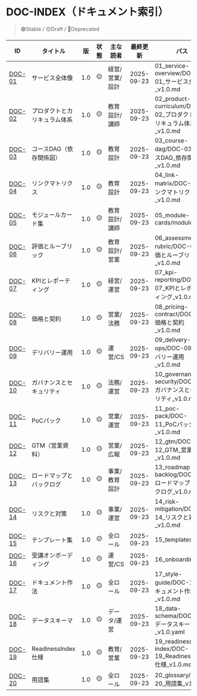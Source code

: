 # DOC-INDEX（ドキュメント索引）

> 🟢Stable / 🟡Draft / 🔴Deprecated

| ID     | タイトル                        | 版   | 状態  | 主な読者      | 最終更新   | パス |
|--------|---------------------------------|------|-------|---------------|------------|-----|
| [DOC-01](01_service-overview/DOC-01_サービス全体像_v1.0.md) | サービス全体像                  | 1.0  | 🟡    | 経営/営業/設計 | 2025-09-23 | 01_service-overview/DOC-01_サービス全体像_v1.0.md |
| [DOC-02](02_product-curriculum/DOC-02_プロダクトとカリキュラム体系_v1.0.md) | プロダクトとカリキュラム体系    | 1.0  | 🟡    | 教育設計/講師  | 2025-09-23 | 02_product-curriculum/DOC-02_プロダクトとカリキュラム体系_v1.0.md |
| [DOC-03](03_course-dag/DOC-03_コースDAG_依存関係図_v1.0.md) | コースDAG（依存関係図）         | 1.0  | 🟡    | 教育設計       | 2025-09-23 | 03_course-dag/DOC-03_コースDAG_依存関係図_v1.0.md |
| [DOC-04](04_link-matrix/DOC-04_リンクマトリクス_v1.0.md) | リンクマトリクス                | 1.0  | 🟡    | 教育設計       | 2025-09-23 | 04_link-matrix/DOC-04_リンクマトリクス_v1.0.md |
| [DOC-05](05_module-cards/README.md) | モジュールカード集              | 1.0  | 🟡    | 教育設計/講師  | 2025-09-23 | 05_module-cards/modules/ |
| [DOC-06](06_assessment-rubric/DOC-06_評価とルーブリック_v1.0.md) | 評価とルーブリック              | 1.0  | 🟡    | 教育設計/営業  | 2025-09-23 | 06_assessment-rubric/DOC-06_評価とルーブリック_v1.0.md |
| [DOC-07](07_kpi-reporting/DOC-07_KPIとレポーティング_v1.0.md) | KPIとレポーティング             | 1.0  | 🟡    | 経営/運営      | 2025-09-23 | 07_kpi-reporting/DOC-07_KPIとレポーティング_v1.0.md |
| [DOC-08](08_pricing-contract/DOC-08_価格と契約_v1.0.md) | 価格と契約                      | 1.0  | 🟡    | 営業/法務      | 2025-09-23 | 08_pricing-contract/DOC-08_価格と契約_v1.0.md |
| [DOC-09](09_delivery-ops/DOC-09_デリバリー運用_v1.0.md) | デリバリー運用                  | 1.0  | 🟡    | 運営/CS        | 2025-09-23 | 09_delivery-ops/DOC-09_デリバリー運用_v1.0.md |
| [DOC-10](10_governance-security/DOC-10_ガバナンスとセキュリティ_v1.0.md) | ガバナンスとセキュリティ        | 1.0  | 🟡    | 法務/運営      | 2025-09-23 | 10_governance-security/DOC-10_ガバナンスとセキュリティ_v1.0.md |
| [DOC-11](11_poc-pack/DOC-11_PoCパック_v1.0.md) | PoCパック                       | 1.0  | 🟡    | 営業/運営      | 2025-09-23 | 11_poc-pack/DOC-11_PoCパック_v1.0.md |
| [DOC-12](12_gtm/DOC-12_GTM_営業資料_v1.0.md) | GTM（営業資料）                 | 1.0  | 🟡    | 営業/広報      | 2025-09-23 | 12_gtm/DOC-12_GTM_営業資料_v1.0.md |
| [DOC-13](13_roadmap-backlog/DOC-13_ロードマップとバックログ_v1.0.md) | ロードマップとバックログ        | 1.0  | 🟡    | 事業/教育設計  | 2025-09-23 | 13_roadmap-backlog/DOC-13_ロードマップとバックログ_v1.0.md |
| [DOC-14](14_risk-mitigation/DOC-14_リスクと対策_v1.0.md) | リスクと対策                    | 1.0  | 🟡    | 事業/運営      | 2025-09-23 | 14_risk-mitigation/DOC-14_リスクと対策_v1.0.md |
| [DOC-15](15_templates/README.md) | テンプレート集                  | 1.0  | 🟡    | 全ロール       | 2025-09-23 | 15_templates/ |
| [DOC-16](16_onboarding/README.md) | 受講オンボーディング            | 1.0  | 🟡    | 運営/CS        | 2025-09-23 | 16_onboarding/ |
| [DOC-17](17_style-guide/DOC-17_ドキュメント作法_v1.0.md) | ドキュメント作法                | 1.0  | 🟡    | 全ロール       | 2025-09-23 | 17_style-guide/DOC-17_ドキュメント作法_v1.0.md |
| [DOC-18](18_data-schema/DOC-18_データスキーマ_v1.0.yaml) | データスキーマ                  | 1.0  | 🟡    | データ/運営    | 2025-09-23 | 18_data-schema/DOC-18_データスキーマ_v1.0.yaml |
| [DOC-19](19_readiness-index/DOC-19_ReadinessIndex仕様_v1.0.md) | ReadinessIndex仕様              | 1.0  | 🟡    | 教育/営業      | 2025-09-23 | 19_readiness-index/DOC-19_ReadinessIndex仕様_v1.0.md |
| [DOC-20](20_glossary/DOC-20_用語集_v1.0.md) | 用語集                          | 1.0  | 🟡    | 全ロール       | 2025-09-23 | 20_glossary/DOC-20_用語集_v1.0.md |
